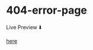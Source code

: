<body>
  <h1>404-error-page</h1>
  <p>Live Preview ⬇️</p>
  <a href="https://mahmoud-montaser.github.io/404-error-page/">here</a>
</body>
